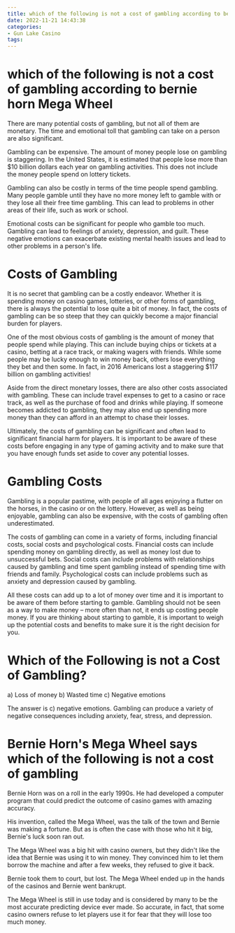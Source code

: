 ```yaml
---
title: which of the following is not a cost of gambling according to bernie horn Mega Wheel
date: 2022-11-21 14:43:38
categories:
- Gun Lake Casino
tags:
---
```



# which of the following is not a cost of gambling according to bernie horn Mega Wheel

There are many potential costs of gambling, but not all of them are monetary. The time and emotional toll that gambling can take on a person are also significant.

Gambling can be expensive. The amount of money people lose on gambling is staggering. In the United States, it is estimated that people lose more than $10 billion dollars each year on gambling activities. This does not include the money people spend on lottery tickets.

Gambling can also be costly in terms of the time people spend gambling. Many people gamble until they have no more money left to gamble with or they lose all their free time gambling. This can lead to problems in other areas of their life, such as work or school.

Emotional costs can be significant for people who gamble too much. Gambling can lead to feelings of anxiety, depression, and guilt. These negative emotions can exacerbate existing mental health issues and lead to other problems in a person's life.

# Costs of Gambling

It is no secret that gambling can be a costly endeavor. Whether it is spending money on casino games, lotteries, or other forms of gambling, there is always the potential to lose quite a bit of money. In fact, the costs of gambling can be so steep that they can quickly become a major financial burden for players.

One of the most obvious costs of gambling is the amount of money that people spend while playing. This can include buying chips or tickets at a casino, betting at a race track, or making wagers with friends. While some people may be lucky enough to win money back, others lose everything they bet and then some. In fact, in 2016 Americans lost a staggering $117 billion on gambling activities!

Aside from the direct monetary losses, there are also other costs associated with gambling. These can include travel expenses to get to a casino or race track, as well as the purchase of food and drinks while playing. If someone becomes addicted to gambling, they may also end up spending more money than they can afford in an attempt to chase their losses.

Ultimately, the costs of gambling can be significant and often lead to significant financial harm for players. It is important to be aware of these costs before engaging in any type of gaming activity and to make sure that you have enough funds set aside to cover any potential losses.

# Gambling Costs

Gambling is a popular pastime, with people of all ages enjoying a flutter on the horses, in the casino or on the lottery. However, as well as being enjoyable, gambling can also be expensive, with the costs of gambling often underestimated.

The costs of gambling can come in a variety of forms, including financial costs, social costs and psychological costs. Financial costs can include spending money on gambling directly, as well as money lost due to unsuccessful bets. Social costs can include problems with relationships caused by gambling and time spent gambling instead of spending time with friends and family. Psychological costs can include problems such as anxiety and depression caused by gambling.

All these costs can add up to a lot of money over time and it is important to be aware of them before starting to gamble. Gambling should not be seen as a way to make money – more often than not, it ends up costing people money. If you are thinking about starting to gamble, it is important to weigh up the potential costs and benefits to make sure it is the right decision for you.

# Which of the Following is not a Cost of Gambling?

a) Loss of money
b) Wasted time
c) Negative emotions

The answer is c) negative emotions. Gambling can produce a variety of negative consequences including anxiety, fear, stress, and depression.

#  Bernie Horn's Mega Wheel says which of the following is not a cost of gambling

Bernie Horn was on a roll in the early 1990s. He had developed a computer program that could predict the outcome of casino games with amazing accuracy. 

His invention, called the Mega Wheel, was the talk of the town and Bernie was making a fortune. But as is often the case with those who hit it big, Bernie's luck soon ran out. 

The Mega Wheel was a big hit with casino owners, but they didn't like the idea that Bernie was using it to win money. They convinced him to let them borrow the machine and after a few weeks, they refused to give it back. 

Bernie took them to court, but lost. The Mega Wheel ended up in the hands of the casinos and Bernie went bankrupt. 

The Mega Wheel is still in use today and is considered by many to be the most accurate predicting device ever made. So accurate, in fact, that some casino owners refuse to let players use it for fear that they will lose too much money.